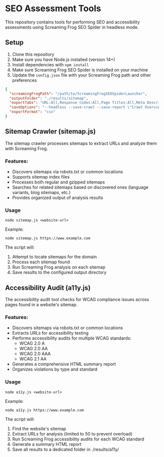 # SEO Assessment Tools

This repository contains tools for performing SEO and accessibility assessments using Screaming Frog SEO Spider in headless mode.

## Setup

1. Clone this repository
2. Make sure you have Node.js installed (version 14+)
3. Install dependencies with `npm install`
4. Make sure Screaming Frog SEO Spider is installed on your machine
5. Update the `config.json` file with your Screaming Frog path and other preferences

```json
{
  "screamingFrogPath": "/path/to/ScreamingFrogSEOSpiderLauncher",
  "outputFolder": "./results/sitemap",
  "exportTabs": "URL:All,Response Codes:All,Page Titles:All,Meta Description:All",
  "saveOptions": "--headless --save-crawl --save-report \"Crawl Overview\"",
  "exportFormat": "csv"
}
```

## Sitemap Crawler (sitemap.js)

The sitemap crawler processes sitemaps to extract URLs and analyze them with Screaming Frog.

### Features:

- Discovers sitemaps via robots.txt or common locations
- Supports sitemap index files
- Processes both regular and gzipped sitemaps
- Searches for related sitemaps based on discovered ones (language variants, blog sitemaps, etc.)
- Provides organized output of analysis results

### Usage

```
node sitemap.js <website-url>
```

Example:

```
node sitemap.js https://www.example.com
```

The script will:

1. Attempt to locate sitemaps for the domain
2. Process each sitemap found
3. Run Screaming Frog analysis on each sitemap
4. Save results to the configured output directory

## Accessibility Audit (a11y.js)

The accessibility audit tool checks for WCAG compliance issues across pages found in a website's sitemap.

### Features:

- Discovers sitemaps via robots.txt or common locations
- Extracts URLs for accessibility testing
- Performs accessibility audits for multiple WCAG standards:
  - WCAG 2.0 A
  - WCAG 2.0 AA
  - WCAG 2.0 AAA
  - WCAG 2.1 AA
- Generates a comprehensive HTML summary report
- Organizes violations by type and standard

### Usage

```
node a11y.js <website-url>
```

Example:

```
node a11y.js https://www.example.com
```

The script will:

1. Find the website's sitemap
2. Extract URLs for analysis (limited to 50 to prevent overload)
3. Run Screaming Frog accessibility audits for each WCAG standard
4. Generate a summary HTML report
5. Save all results to a dedicated folder in ./results/a11y/

